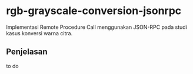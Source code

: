 # rgb-grayscale-conversion-jsonrpc
Implementasi Remote Procedure Call menggunakan JSON-RPC pada studi kasus konversi warna citra.

## Penjelasan
to do
